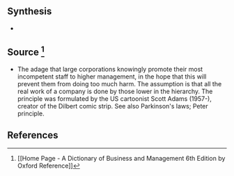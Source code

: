 ## Synthesis
- 
## Source [^1]
- The adage that large corporations knowingly promote their most incompetent staff to higher management, in the hope that this will prevent them from doing too much harm. The assumption is that all the real work of a company is done by those lower in the hierarchy. The principle was formulated by the US cartoonist Scott Adams (1957-), creator of the Dilbert comic strip. See also Parkinson's laws; Peter principle.
## References

[^1]: [[Home Page - A Dictionary of Business and Management 6th Edition by Oxford Reference]]